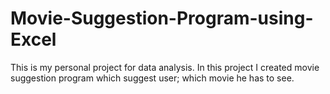 # Movie-Suggestion-Program-using-Excel
This is my personal project for data analysis. In this project I created movie suggestion program which suggest user; which movie he has to see. 
